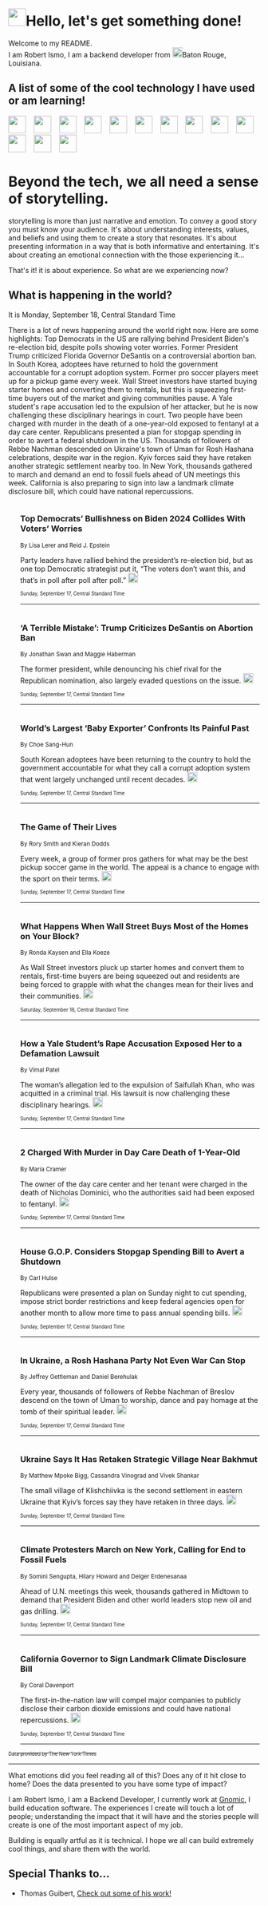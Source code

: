 <h1><img src="https://emojis.slackmojis.com/emojis/images/1643514375/3493/hot-coffee.gif?1643514375" width="35"/>Hello, let's get something done!</h1>

<p>Welcome to my README.<br/>
I am Robert Ismo, I am a backend developer from <img src="https://emojis.slackmojis.com/emojis/images/1638395689/50435/moulin_rouge.png?1638395689" width="20"/>Baton Rouge, Louisiana.</p>
<h2>A list of some of the cool technology I have used or am learning!</h2>
<p>
<img src="https://emojis.slackmojis.com/emojis/images/1643516091/21142/meow_bongotap.gif?1643516091" width="35" alt="">
<img src="https://img.shields.io/badge/Favorite%20Frontend%20Framework-SvelteKit-f83903" alt="">
<img src="https://img.shields.io/badge/Second%20Favorite-Vue-40b581" alt="">
<img src="https://img.shields.io/badge/Most%20Used%20Runtime-Nodejs-78b061" alt="">
<img src="https://emojis.slackmojis.com/emojis/images/1643517416/34482/fire.gif?1643517416" width="35" alt="">
<img src="https://img.shields.io/badge/Javascript%20But%20Better-Typescript-0078ca" alt="">
<img src="https://img.shields.io/badge/Favorite%20Language-Elixir-3e244d" alt="">
<img src="https://img.shields.io/badge/Containerize%20Everything-Docker-6ac9ef" alt="">
<img src="https://emojis.slackmojis.com/emojis/images/1643514596/5999/meow_party.gif?1643514596" width="35" alt="">
<img src="https://img.shields.io/badge/API%20Love%20Language-Graphql-de32a5" alt="">
<img src="https://img.shields.io/badge/Our%20Favorite%20Version%20Controller-Git-e94f33" alt="">
<img src="https://img.shields.io/badge/Favorite%20Database-Redis-d42d1d" alt="">
<img src="https://emojis.slackmojis.com/emojis/images/1643514559/5584/deployparrot.gif?1643514559" width="35" alt="">
<img src="https://img.shields.io/badge/Container%20Interstate-RabbitMQ-f66200" alt="">
<img src="https://img.shields.io/badge/Gotta%20Learn-Kubernetes-316adf" alt="">
<img src="https://img.shields.io/badge/Really%20Mature%20Now-WASM-654fef" alt="">
<img src="https://emojis.slackmojis.com/emojis/images/1666642497/61942/dance_vibe.gif?1666642497" width="35" alt="">
<img src="https://img.shields.io/badge/For%20My%20M1-ARM64-657d96" alt="">
<img src="https://img.shields.io/badge/Loving%20This%20So%20Much-TailwindCSS-17bcb5" alt="">
<img src="https://img.shields.io/badge/Cool%20Build%20Tool-Vite-f9cb24" alt="">
<img src="https://emojis.slackmojis.com/emojis/images/1669231376/62819/working-on-it.gif?1669231376" width="35" alt="">
<img src="https://img.shields.io/badge/Fun%20and%20Easy%20Database-MongoDB-5f8c49" alt="">
<img src="https://img.shields.io/badge/JS%20Life%20Support-NPM-c73737" alt="">
<img src="https://img.shields.io/badge/I%20Liked%20It-DynamoDB-0073b9" alt="">
<img src="https://emojis.slackmojis.com/emojis/images/1643514045/46/question.gif?1643514045" width="35" alt="">
<img src="https://img.shields.io/badge/cool-React-60d6f9" alt="">
<img src="https://img.shields.io/badge/Future%20Big%20Project-Lambda-f37e00" alt="">
<img src="https://img.shields.io/badge/NPM%20But%20Better-PNPM-f1aa07" alt="">
<img src="https://emojis.slackmojis.com/emojis/images/1643514943/9662/fbwow.gif?1643514943" width="35" alt="">
<img src="https://img.shields.io/badge/First%20Language-C-662079" alt="">
<img src="https://img.shields.io/badge/Where%20I%20Deploy%20Frontend-Vercel-000000" alt="">
<img src="https://img.shields.io/badge/Who%20Does%20not%20Want%20an%20App-Swift-f9492a" alt="">
<img src="https://emojis.slackmojis.com/emojis/images/1643514058/151/javascript.png?1643514058" width="35" alt="">
<img src="https://img.shields.io/badge/cool-Python-fbd542" alt="">
<img src="https://img.shields.io/badge/Favorite%20Something-Stripe-656cdc" alt="">
<img src="https://img.shields.io/badge/Of%20Course-HTML5-ed6327" alt="">
<img src="https://emojis.slackmojis.com/emojis/images/1660415405/60731/bomb.gif?1660415405" width="35" alt="">
<img src="https://img.shields.io/badge/hate-CSS-2964ec" alt="">
<img src="https://img.shields.io/badge/Learning-CircleCI-141215" alt="">
<img src="https://img.shields.io/badge/Learning-Rust-fbbb3b" alt="">
<img src="https://emojis.slackmojis.com/emojis/images/1660415397/60712/writing-hand.gif?1660415397" width="35" alt="">
<img src="https://img.shields.io/badge/Dev%20Browser%20of%20Choice-Firefox-cc4e26" alt="">
<img src="https://img.shields.io/badge/Recoverying%20From%20Windows-UNIX-1781e3" alt="">
<img src="https://img.shields.io/badge/LOVE-LogSeq-90c1c2" alt="">
<img src="https://emojis.slackmojis.com/emojis/images/1643514066/223/kirby.gif?1643514066" width="35" alt="">
<img src="https://img.shields.io/badge/Daily%20Driver-MacOS-e6e6e8" alt="">
<img src="https://img.shields.io/badge/Git%20Server-Github-000000" alt="">
<img src="https://img.shields.io/badge/enjoyable-EC2-f17428" alt="">
<img src="https://emojis.slackmojis.com/emojis/images/1643514239/2069/excited.gif?1643514239" width="35" alt="">
</p>
<h1>Beyond the tech, we all need a sense of storytelling.</h1>
<p>storytelling is more than just narrative and emotion. To convey a good story you must know your audience. It's about understanding interests, values, and beliefs and using them to create a story that resonates. It's about presenting information in a way that is both informative and entertaining. It's about creating an emotional connection with the those experiencing it...</p>
<p>That's it! it is about experience. So what are we experiencing now?</p>
<h2>What is happening in the world?</h2>
<p>It is Monday, September 18, Central Standard Time</p>
<p>
There is a lot of news happening around the world right now. Here are some highlights: Top Democrats in the US are rallying behind President Biden&#39;s re-election bid, despite polls showing voter worries. Former President Trump criticized Florida Governor DeSantis on a controversial abortion ban. In South Korea, adoptees have returned to hold the government accountable for a corrupt adoption system. Former pro soccer players meet up for a pickup game every week. Wall Street investors have started buying starter homes and converting them to rentals, but this is squeezing first-time buyers out of the market and giving communities pause. A Yale student&#39;s rape accusation led to the expulsion of her attacker, but he is now challenging these disciplinary hearings in court. Two people have been charged with murder in the death of a one-year-old exposed to fentanyl at a day care center. Republicans presented a plan for stopgap spending in order to avert a federal shutdown in the US. Thousands of followers of Rebbe Nachman descended on Ukraine&#39;s town of Uman for Rosh Hashana celebrations, despite war in the region. Kyiv forces said they have retaken another strategic settlement nearby too. In New York, thousands gathered to march and demand an end to fossil fuels ahead of UN meetings this week. California is also preparing to sign into law a landmark climate disclosure bill, which could have national repercussions.</p>
<ol>
<img src="https://img.shields.io/badge/-us-blue" alt="">
<h3>Top Democrats’ Bullishness on Biden 2024 Collides With Voters’ Worries</h3>
<sub>By Lisa Lerer and Reid J. Epstein</sub>
<p>Party leaders have rallied behind the president’s re-election bid, but as one top Democratic strategist put it, “The voters don’t want this, and that’s in poll after poll after poll.”  <a href="https://nyti.ms/48lTGdJ"><img src="https://developer.nytimes.com/files/poweredby_nytimes_30b.png?v=1583354208352" height="20"></a></p>
<sub><sub>Sunday, September 17, Central Standard Time</sub></sub>
<hr/>
<img src="https://img.shields.io/badge/-us-blue" alt="">
<h3>‘A Terrible Mistake’: Trump Criticizes DeSantis on Abortion Ban</h3>
<sub>By Jonathan Swan and Maggie Haberman</sub>
<p>The former president, while denouncing his chief rival for the Republican nomination, also largely evaded questions on the issue.  <a href="https://nyti.ms/3LpCZnL"><img src="https://developer.nytimes.com/files/poweredby_nytimes_30b.png?v=1583354208352" height="20"></a></p>
<sub><sub>Sunday, September 17, Central Standard Time</sub></sub>
<hr/>
<img src="https://img.shields.io/badge/-world-blue" alt="">
<h3>World’s Largest ‘Baby Exporter’ Confronts Its Painful Past</h3>
<sub>By Choe Sang-Hun</sub>
<p>South Korean adoptees have been returning to the country to hold the government accountable for what they call a corrupt adoption system that went largely unchanged until recent decades.  <a href="https://nyti.ms/48kzwkg"><img src="https://developer.nytimes.com/files/poweredby_nytimes_30b.png?v=1583354208352" height="20"></a></p>
<sub><sub>Sunday, September 17, Central Standard Time</sub></sub>
<hr/>
<img src="https://img.shields.io/badge/-sports-blue" alt="">
<h3>The Game of Their Lives</h3>
<sub>By Rory Smith and Kieran Dodds</sub>
<p>Every week, a group of former pros gathers for what may be the best pickup soccer game in the world. The appeal is a chance to engage with the sport on their terms.  <a href="https://nyti.ms/48gK7N3"><img src="https://developer.nytimes.com/files/poweredby_nytimes_30b.png?v=1583354208352" height="20"></a></p>
<sub><sub>Sunday, September 17, Central Standard Time</sub></sub>
<hr/>
<img src="https://img.shields.io/badge/-realestate-blue" alt="">
<h3>What Happens When Wall Street Buys Most of the Homes on Your Block?</h3>
<sub>By Ronda Kaysen and Ella Koeze</sub>
<p>As Wall Street investors pluck up starter homes and convert them to rentals, first-time buyers are being squeezed out and residents are being forced to grapple with what the changes mean for their lives and their communities.  <a href="https://nyti.ms/3Zmx2h8"><img src="https://developer.nytimes.com/files/poweredby_nytimes_30b.png?v=1583354208352" height="20"></a></p>
<sub><sub>Saturday, September 16, Central Standard Time</sub></sub>
<hr/>
<img src="https://img.shields.io/badge/-us-blue" alt="">
<h3>How a Yale Student’s Rape Accusation Exposed Her to a Defamation Lawsuit</h3>
<sub>By Vimal Patel</sub>
<p>The woman’s allegation led to the expulsion of Saifullah Khan, who was acquitted in a criminal trial. His lawsuit is now challenging these disciplinary hearings.  <a href="https://nyti.ms/44URW8f"><img src="https://developer.nytimes.com/files/poweredby_nytimes_30b.png?v=1583354208352" height="20"></a></p>
<sub><sub>Sunday, September 17, Central Standard Time</sub></sub>
<hr/>
<img src="https://img.shields.io/badge/-nyregion-blue" alt="">
<h3>2 Charged With Murder in Day Care Death of 1-Year-Old</h3>
<sub>By Maria Cramer</sub>
<p>The owner of the day care center and her tenant were charged in the death of Nicholas Dominici, who the authorities said had been exposed to fentanyl.  <a href="https://nyti.ms/3PnJf0f"><img src="https://developer.nytimes.com/files/poweredby_nytimes_30b.png?v=1583354208352" height="20"></a></p>
<sub><sub>Sunday, September 17, Central Standard Time</sub></sub>
<hr/>
<img src="https://img.shields.io/badge/-us-blue" alt="">
<h3>House G.O.P. Considers Stopgap Spending Bill to Avert a Shutdown</h3>
<sub>By Carl Hulse</sub>
<p>Republicans were presented a plan on Sunday night to cut spending, impose strict border restrictions and keep federal agencies open for another month to allow more time to pass annual spending bills.  <a href="https://nyti.ms/46gJ5yy"><img src="https://developer.nytimes.com/files/poweredby_nytimes_30b.png?v=1583354208352" height="20"></a></p>
<sub><sub>Sunday, September 17, Central Standard Time</sub></sub>
<hr/>
<img src="https://img.shields.io/badge/-world-blue" alt="">
<h3>In Ukraine, a Rosh Hashana Party Not Even War Can Stop</h3>
<sub>By Jeffrey Gettleman and Daniel Berehulak</sub>
<p>Every year, thousands of followers of Rebbe Nachman of Breslov descend on the town of Uman to worship, dance and pay homage at the tomb of their spiritual leader.  <a href="https://nyti.ms/3PGIC3f"><img src="https://developer.nytimes.com/files/poweredby_nytimes_30b.png?v=1583354208352" height="20"></a></p>
<sub><sub>Sunday, September 17, Central Standard Time</sub></sub>
<hr/>
<img src="https://img.shields.io/badge/-world-blue" alt="">
<h3>Ukraine Says It Has Retaken Strategic Village Near Bakhmut</h3>
<sub>By Matthew Mpoke Bigg, Cassandra Vinograd and Vivek Shankar</sub>
<p>The small village of Klishchiivka is the second settlement in eastern Ukraine that Kyiv’s forces say they have retaken in three days.  <a href="https://nyti.ms/3sUDzmZ"><img src="https://developer.nytimes.com/files/poweredby_nytimes_30b.png?v=1583354208352" height="20"></a></p>
<sub><sub>Sunday, September 17, Central Standard Time</sub></sub>
<hr/>
<img src="https://img.shields.io/badge/-climate-blue" alt="">
<h3>Climate Protesters March on New York, Calling for End to Fossil Fuels</h3>
<sub>By Somini Sengupta, Hilary Howard and Delger Erdenesanaa</sub>
<p>Ahead of U.N. meetings this week, thousands gathered in Midtown to demand that President Biden and other world leaders stop new oil and gas drilling.  <a href="https://nyti.ms/3PIQIIE"><img src="https://developer.nytimes.com/files/poweredby_nytimes_30b.png?v=1583354208352" height="20"></a></p>
<sub><sub>Sunday, September 17, Central Standard Time</sub></sub>
<hr/>
<img src="https://img.shields.io/badge/-climate-blue" alt="">
<h3>California Governor to Sign Landmark Climate Disclosure Bill</h3>
<sub>By Coral Davenport</sub>
<p>The first-in-the-nation law will compel major companies to publicly disclose their carbon dioxide emissions and could have national repercussions.  <a href="https://nyti.ms/3LtALDL"><img src="https://developer.nytimes.com/files/poweredby_nytimes_30b.png?v=1583354208352" height="20"></a></p>
<sub><sub>Sunday, September 17, Central Standard Time</sub></sub>
<hr/>
</ol>
<a href="https://developer.nytimes.com"><sub><sub>Data provided by The New York Times</sub></sub></a>
<hr/>
<p>What emotions did you feel reading all of this? Does any of it hit close to home? Does the data presented to you have some type of impact?</p>
<p>I am Robert Ismo, I am a Backend Developer, I currently work at <a href="https://gnomic.education/">Gnomic</a>, I build education software. The experiences I create will touch a lot of people; understanding the impact that it will have and the stories people will create is one of the most important aspect of my job.</p>
<p>Building is equally artful as it is technical. I hope we all can build extremely cool things, and share them with the world.</p>
<h2>Special Thanks to...</h2>
<ul>
<li>Thomas Guibert, <a href="https://github.com/thmsgbrt/thmsgbrt">Check out some of his work!</a></li>
</ul>